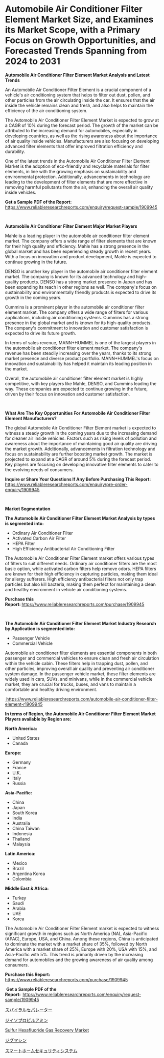 <p><h1>Automobile Air Conditioner Filter Element Market Size, and Examines its Market Scope, with a Primary Focus on Growth Opportunities, and Forecasted Trends Spanning from 2024 to 2031</h1></p><p><strong>Automobile Air Conditioner Filter Element Market Analysis and Latest Trends</strong></p>
<p><p>An Automobile Air Conditioner Filter Element is a crucial component of a vehicle's air conditioning system that helps to filter out dust, pollen, and other particles from the air circulating inside the car. It ensures that the air inside the vehicle remains clean and fresh, and also helps to maintain the efficiency of the air conditioning system.</p><p>The Automobile Air Conditioner Filter Element Market is expected to grow at a CAGR of 10% during the forecast period. The growth of the market can be attributed to the increasing demand for automobiles, especially in developing countries, as well as the rising awareness about the importance of air quality inside vehicles. Manufacturers are also focusing on developing advanced filter elements that offer improved filtration efficiency and durability.</p><p>One of the latest trends in the Automobile Air Conditioner Filter Element Market is the adoption of eco-friendly and recyclable materials for filter elements, in line with the growing emphasis on sustainability and environmental protection. Additionally, advancements in technology are leading to the development of filter elements that are more effective in removing harmful pollutants from the air, enhancing the overall air quality inside vehicles.</p></p>
<p><strong>Get a Sample PDF of the Report:&nbsp;</strong> <a href="https://www.reliableresearchreports.com/enquiry/request-sample/1909945">https://www.reliableresearchreports.com/enquiry/request-sample/1909945</a></p>
<p>&nbsp;</p>
<p><strong>Automobile Air Conditioner Filter Element Major Market Players</strong></p>
<p><p>Mahle is a leading player in the automobile air conditioner filter element market. The company offers a wide range of filter elements that are known for their high quality and efficiency. Mahle has a strong presence in the global market and has been experiencing steady growth in recent years. With a focus on innovation and product development, Mahle is expected to continue growing in the future.</p><p>DENSO is another key player in the automobile air conditioner filter element market. The company is known for its advanced technology and high-quality products. DENSO has a strong market presence in Japan and has been expanding its reach in other regions as well. The company's focus on sustainability and environmentally friendly products is expected to drive its growth in the coming years.</p><p>Cummins is a prominent player in the automobile air conditioner filter element market. The company offers a wide range of filters for various applications, including air conditioning systems. Cummins has a strong presence in the global market and is known for its high-quality products. The company's commitment to innovation and customer satisfaction is expected to drive its future growth.</p><p>In terms of sales revenue, MANN+HUMMEL is one of the largest players in the automobile air conditioner filter element market. The company's revenue has been steadily increasing over the years, thanks to its strong market presence and diverse product portfolio. MANN+HUMMEL's focus on innovation and sustainability has helped it maintain its leading position in the market.</p><p>Overall, the automobile air conditioner filter element market is highly competitive, with key players like Mahle, DENSO, and Cummins leading the way. These companies are expected to continue growing in the future, driven by their focus on innovation and customer satisfaction.</p></p>
<p>&nbsp;</p>
<p><strong>What Are The Key Opportunities For Automobile Air Conditioner Filter Element Manufacturers?</strong></p>
<p><p>The global Automobile Air Conditioner Filter Element market is expected to witness a steady growth in the coming years due to the increasing demand for cleaner air inside vehicles. Factors such as rising levels of pollution and awareness about the importance of maintaining good air quality are driving the market growth. Additionally, advancements in filtration technology and focus on sustainability are further boosting market growth. The market is projected to expand at a CAGR of around 5% during the forecast period. Key players are focusing on developing innovative filter elements to cater to the evolving needs of consumers.</p></p>
<p><strong>Inquire or Share Your Questions If Any Before Purchasing This Report:</strong> <a href="https://www.reliableresearchreports.com/enquiry/pre-order-enquiry/1909945">https://www.reliableresearchreports.com/enquiry/pre-order-enquiry/1909945</a></p>
<p>&nbsp;</p>
<p><strong>Market Segmentation</strong></p>
<p><strong>The Automobile Air Conditioner Filter Element Market Analysis by types is segmented into:</strong></p>
<p><ul><li>Ordinary Air Conditioner Filter</li><li>Activated Carbon Air Filter</li><li>HEPA Filter</li><li>High Efficiency Antibacterial Air Conditioning Filter</li></ul></p>
<p><p>The Automobile Air Conditioner Filter Element market offers various types of filters to suit different needs. Ordinary air conditioner filters are the most basic option, while activated carbon filters help remove odors. HEPA filters are known for their high efficiency in capturing particles, making them ideal for allergy sufferers. High efficiency antibacterial filters not only trap particles but also kill bacteria, making them perfect for maintaining a clean and healthy environment in vehicle air conditioning systems.</p></p>
<p><strong>Purchase this Report:&nbsp;</strong><a href="https://www.reliableresearchreports.com/purchase/1909945">https://www.reliableresearchreports.com/purchase/1909945</a></p>
<p>&nbsp;</p>
<p><strong>The Automobile Air Conditioner Filter Element Market Industry Research by Application is segmented into:</strong></p>
<p><ul><li>Passenger Vehicle</li><li>Commercial Vehicle</li></ul></p>
<p><p>Automobile air conditioner filter elements are essential components in both passenger and commercial vehicles to ensure clean and fresh air circulation within the vehicle cabin. These filters help in trapping dust, pollen, and other particles, improving overall air quality and preventing air conditioner system damage. In the passenger vehicle market, these filter elements are widely used in cars, SUVs, and minivans, while in the commercial vehicle market, they are crucial for trucks, buses, and vans to maintain a comfortable and healthy driving environment.</p></p>
<p><a href="https://www.reliableresearchreports.com/automobile-air-conditioner-filter-element-r1909945">&nbsp;https://www.reliableresearchreports.com/automobile-air-conditioner-filter-element-r1909945</a></p>
<p><strong>In terms of Region, the Automobile Air Conditioner Filter Element Market Players available by Region are:</strong></p>
<p>
    <p> <strong> North America: </strong>
        <ul>
            <li>United States</li>
            <li>Canada</li>
        </ul>
        </p> 
    <p> <strong> Europe: </strong>
        <ul>
            <li>Germany</li>
            <li>France</li>
            <li>U.K.</li>
            <li>Italy</li>
            <li>Russia</li>
        </ul>
        </p> 
    <p> <strong> Asia-Pacific: </strong>
        <ul>
            <li>China</li>
            <li>Japan</li>
            <li>South Korea</li>
            <li>India</li>
            <li>Australia</li>
            <li>China Taiwan</li>
            <li>Indonesia</li>
            <li>Thailand</li>
            <li>Malaysia</li>
        </ul>
        </p> 
    <p> <strong> Latin America: </strong>
        <ul>
            <li>Mexico</li>
            <li>Brazil</li>
            <li>Argentina Korea</li>
            <li>Colombia</li>
        </ul>
        </p> 
    <p> <strong> Middle East & Africa: </strong>
        <ul>
            <li>Turkey</li>
            <li>Saudi</li>
            <li>Arabia</li>
            <li>UAE</li>
            <li>Korea</li>
        </ul>
    </p>
    </p>
<p><p>The Automobile Air Conditioner Filter Element market is expected to witness significant growth in regions such as North America (NA), Asia-Pacific (APAC), Europe, USA, and China. Among these regions, China is anticipated to dominate the market with a market share of 35%, followed by North America with a market share of 25%, Europe with 20%, USA with 15%, and Asia-Pacific with 5%. This trend is primarily driven by the increasing demand for automobiles and the growing awareness of air quality among consumers.</p></p>
<p><strong>Purchase this Report: </strong><a href="https://www.reliableresearchreports.com/purchase/1909945">https://www.reliableresearchreports.com/purchase/1909945</a></p>
<p>&nbsp;<strong>Get a Sample PDF of the Report:&nbsp;&nbsp;</strong><a href="https://www.reliableresearchreports.com/enquiry/request-sample/1909945">https://www.reliableresearchreports.com/enquiry/request-sample/1909945</a></p>
<p><strong></strong></p>
<p><p><a href="https://github.com/hilmi-2a/Market-Research-Report-List-1/blob/main/773579944912.md">スパイラルセパレーター</a></p><p><a href="https://medium.com/@elmoray21/%E3%82%B8%E3%82%A4%E3%82%BD%E3%83%97%E3%83%AD%E3%83%94%E3%83%AB%E3%82%A2%E3%83%9F%E3%83%B3%E5%B8%82%E5%A0%B4%E3%81%AE%E3%82%A4%E3%83%B3%E3%82%B5%E3%82%A4%E3%83%88-%E5%B8%82%E5%A0%B4%E3%81%AE%E3%83%88%E3%83%AC%E3%83%B3%E3%83%89-%E6%88%90%E9%95%B7-2024%E5%B9%B4%E3%81%8B%E3%82%892031%E5%B9%B4%E3%81%BE%E3%81%A7%E3%81%AE%E4%BA%88%E6%B8%AC-841622172d86">ジイソプロピルアミン</a></p><p><a href="https://github.com/yoshih12/Market-Research-Report-List-3/blob/main/sulfur-hexafluoride-gas-recovery-market.md">Sulfur Hexafluoride Gas Recovery Market</a></p><p><a href="https://github.com/Sophiaard2003/Market-Research-Report-List-1/blob/main/253355644913.md">ジグマシン</a></p><p><a href="https://medium.com/@kyaorris56456/%E3%82%B9%E3%83%9E%E3%83%BC%E3%83%88%E3%83%9B%E3%83%BC%E3%83%A0%E3%82%BB%E3%82%AD%E3%83%A5%E3%83%AA%E3%83%86%E3%82%A3%E3%82%B7%E3%82%B9%E3%83%86%E3%83%A0%E5%B8%82%E5%A0%B4%E3%81%AE%E3%83%A1%E3%83%88%E3%83%AA%E3%82%AF%E3%82%B9%E3%82%92%E8%A7%A3%E8%AA%AD%E3%81%99%E3%82%8B-%E5%B8%82%E5%A0%B4%E3%82%B7%E3%82%A7%E3%82%A2-%E3%83%88%E3%83%AC%E3%83%B3%E3%83%89-%E6%88%90%E9%95%B7%E3%83%91%E3%82%BF%E3%83%BC%E3%83%B3-3f420562d414">スマートホームセキュリティシステム</a></p></p>
